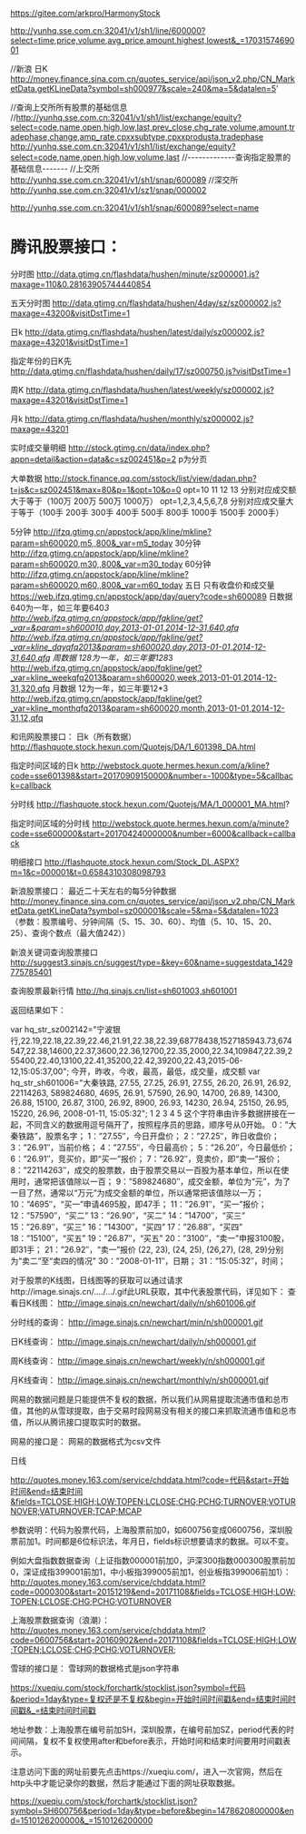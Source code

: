 https://gitee.com/arkpro/HarmonyStock


http://yunhq.sse.com.cn:32041/v1/sh1/line/600000?select=time,price,volume,avg_price,amount,highest,lowest&_=1703157469001

//新浪 日K
http://money.finance.sina.com.cn/quotes_service/api/json_v2.php/CN_MarketData.getKLineData?symbol=sh000977&scale=240&ma=5&datalen=5'


//查询上交所所有股票的基础信息
//http://yunhq.sse.com.cn:32041/v1/sh1/list/exchange/equity?select=code,name,open,high,low,last,prev_close,chg_rate,volume,amount,tradephase,change,amp_rate,cpxxsubtype,cpxxprodusta,tradephase
http://yunhq.sse.com.cn:32041/v1/sh1/list/exchange/equity?select=code,name,open,high,low,volume,last
//-------------查询指定股票的基础信息-------
//上交所
http://yunhq.sse.com.cn:32041/v1/sh1/snap/600089
//深交所
http://yunhq.sse.com.cn:32041/v1/sz1/snap/000002

http://yunhq.sse.com.cn:32041/v1/sh1/snap/600089?select=name

# 腾讯股票接口：
分时图
http://data.gtimg.cn/flashdata/hushen/minute/sz000001.js?maxage=110&0.28163905744440854

五天分时图
http://data.gtimg.cn/flashdata/hushen/4day/sz/sz000002.js?maxage=43200&visitDstTime=1

日k
http://data.gtimg.cn/flashdata/hushen/latest/daily/sz000002.js?maxage=43201&visitDstTime=1

指定年份的日K先
http://data.gtimg.cn/flashdata/hushen/daily/17/sz000750.js?visitDstTime=1

周K
http://data.gtimg.cn/flashdata/hushen/latest/weekly/sz000002.js?maxage=43201&visitDstTime=1

月k
http://data.gtimg.cn/flashdata/hushen/monthly/sz000002.js?maxage=43201

实时成交量明细
http://stock.gtimg.cn/data/index.php?appn=detail&action=data&c=sz002451&p=2
p为分页

大单数据
http://stock.finance.qq.com/sstock/list/view/dadan.php?t=js&c=sz002451&max=80&p=1&opt=10&o=0
opt=10 11 12 13 分别对应成交额大于等于（100万 200万 500万 1000万）
opt=1,2,3,4,5,6,7,8 分别对应成交量大于等于（100手 200手 300手 400手 500手 800手 1000手 1500手 2000手）

5分钟
http://ifzq.gtimg.cn/appstock/app/kline/mkline?param=sh600020,m5,,800&_var=m5_today
30分钟
http://ifzq.gtimg.cn/appstock/app/kline/mkline?param=sh600020,m30,,800&_var=m30_today
60分钟
http://ifzq.gtimg.cn/appstock/app/kline/mkline?param=sh600020,m60,,800&_var=m60_today
五日 只有收盘价和成交量
https://web.ifzq.gtimg.cn/appstock/app/day/query?code=sh600089
日数据 640为一年，如三年要640*3
http://web.ifzq.gtimg.cn/appstock/app/fqkline/get?_var=&param=sh600010,day,2013-01-01,2014-12-31,640,qfq
http://web.ifzq.gtimg.cn/appstock/app/fqkline/get?_var=kline_dayqfq2013&param=sh600020,day,2013-01-01,2014-12-31,640,qfq
周数据 128为一年，如三年要128*3
http://web.ifzq.gtimg.cn/appstock/app/fqkline/get?_var=kline_weekqfq2013&param=sh600020,week,2013-01-01,2014-12-31,320,qfq
月数据 12为一年，如三年要12*3
http://web.ifzq.gtimg.cn/appstock/app/fqkline/get?_var=kline_monthqfq2013&param=sh600020,month,2013-01-01,2014-12-31,12,qfq

和讯网股票接口：
日k（所有数据）
http://flashquote.stock.hexun.com/Quotejs/DA/1_601398_DA.html

指定时间区域的日k
http://webstock.quote.hermes.hexun.com/a/kline?code=sse601398&start=20170909150000&number=-1000&type=5&callback=callback

分时线
http://flashquote.stock.hexun.com/Quotejs/MA/1_000001_MA.html?

指定时间区域的分时线
http://webstock.quote.hermes.hexun.com/a/minute?code=sse600000&start=20170424000000&number=6000&callback=callback

明细接口
http://flashquote.stock.hexun.com/Stock_DL.ASPX?m=1&c=000001&t=0.6584310308098793

新浪股票接口：
最近二十天左右的每5分钟数据
http://money.finance.sina.com.cn/quotes_service/api/json_v2.php/CN_MarketData.getKLineData?symbol=sz000001&scale=5&ma=5&datalen=1023
（参数：股票编号、分钟间隔（5、15、30、60）、均值（5、10、15、20、25）、查询个数点（最大值242））

新浪关键词查询股票接口
http://suggest3.sinajs.cn/suggest/type=&key=60&name=suggestdata_1429775785401

查询股票最新行情
http://hq.sinajs.cn/list=sh601003,sh601001

返回结果如下：

var hq_str_sz002142="宁波银行,22.19,22.18,22.39,22.46,21.91,22.38,22.39,68778438,1527185943.73,674547,22.38,14600,22.37,3600,22.36,12700,22.35,2000,22.34,109847,22.39,255400,22.40,13100,22.41,35200,22.42,39200,22.43,2015-06-12,15:05:37,00";
今开，昨收，今收，最高，最低，成交量，成交额
var hq_str_sh601006="大秦铁路, 27.55, 27.25, 26.91, 27.55, 26.20, 26.91, 26.92,
22114263, 589824680, 4695, 26.91, 57590, 26.90, 14700, 26.89, 14300,
26.88, 15100, 26.87, 3100, 26.92, 8900, 26.93, 14230, 26.94, 25150, 26.95, 15220, 26.96, 2008-01-11, 15:05:32";
1
2
3
4
5
这个字符串由许多数据拼接在一起，不同含义的数据用逗号隔开了，按照程序员的思路，顺序号从0开始。
0：”大秦铁路”，股票名字；
1：”27.55″，今日开盘价；
2：”27.25″，昨日收盘价；
3：”26.91″，当前价格；
4：”27.55″，今日最高价；
5：”26.20″，今日最低价；
6：”26.91″，竞买价，即“买一”报价；
7：”26.92″，竞卖价，即“卖一”报价；
8：”22114263″，成交的股票数，由于股票交易以一百股为基本单位，所以在使用时，通常把该值除以一百；
9：”589824680″，成交金额，单位为“元”，为了一目了然，通常以“万元”为成交金额的单位，所以通常把该值除以一万；
10：”4695″，“买一”申请4695股，即47手；
11：”26.91″，“买一”报价；
12：”57590″，“买二”
13：”26.90″，“买二”
14：”14700″，“买三”
15：”26.89″，“买三”
16：”14300″，“买四”
17：”26.88″，“买四”
18：”15100″，“买五”
19：”26.87″，“买五”
20：”3100″，“卖一”申报3100股，即31手；
21：”26.92″，“卖一”报价
(22, 23), (24, 25), (26,27), (28, 29)分别为“卖二”至“卖四的情况”
30：”2008-01-11″，日期；
31：”15:05:32″，时间；

对于股票的K线图，日线图等的获取可以通过请求http://image.sinajs.cn/…./…/.gif此URL获取，其中代表股票代码，详见如下：
查看日K线图：
http://image.sinajs.cn/newchart/daily/n/sh601006.gif

分时线的查询：
http://image.sinajs.cn/newchart/min/n/sh000001.gif

日K线查询：
http://image.sinajs.cn/newchart/daily/n/sh000001.gif

周K线查询：
http://image.sinajs.cn/newchart/weekly/n/sh000001.gif

月K线查询：
http://image.sinajs.cn/newchart/monthly/n/sh000001.gif

网易的数据问题是只能提供不复权的数据，所以我们从网易提取流通市值和总市值，其他的从雪球提取，由于交易时段网易没有相关的接口来抓取流通市值和总市值，所以从腾讯接口提取实时的数据。

网易的接口是：
网易的数据格式为csv文件

日线

http://quotes.money.163.com/service/chddata.html?code=代码&start=开始时间&end=结束时间&fields=TCLOSE;HIGH;LOW;TOPEN;LCLOSE;CHG;PCHG;TURNOVER;VOTURNOVER;VATURNOVER;TCAP;MCAP

参数说明：代码为股票代码，上海股票前加0，如600756变成0600756，深圳股票前加1。时间都是6位标识法，年月日，fields标识想要请求的数据。可以不变。

例如大盘指数数据查询（上证指数000001前加0，沪深300指数000300股票前加0，深证成指399001前加1，中小板指399005前加1，创业板指399006前加1）：
http://quotes.money.163.com/service/chddata.html?code=0000300&start=20151219&end=20171108&fields=TCLOSE;HIGH;LOW;TOPEN;LCLOSE;CHG;PCHG;VOTURNOVER

上海股票数据查询（浪潮）：http://quotes.money.163.com/service/chddata.html?code=0600756&start=20160902&end=20171108&fields=TCLOSE;HIGH;LOW;TOPEN;LCLOSE;CHG;PCHG;VOTURNOVER;

雪球的接口是：
雪球网的数据格式是json字符串

https://xueqiu.com/stock/forchartk/stocklist.json?symbol=代码&period=1day&type=复权还是不复权&begin=开始时间时间戳&end=结束时间时间戳&_=结束时间时间戳

地址参数：上海股票在编号前加SH，深圳股票，在编号前加SZ，period代表的时间间隔，复权不复权使用after和before表示，开始时间和结束时间要用时间戳表示。

注意访问下面的网址前要先点击https://xueqiu.com/，进入一次官网，然后在http头中才能记录你的数据，然后才能通过下面的网址获取数据。

https://xueqiu.com/stock/forchartk/stocklist.json?symbol=SH600756&period=1day&type=before&begin=1478620800000&end=1510126200000&_=1510126200000